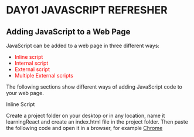 # DAY01 JAVASCRIPT REFRESHER

## Adding JavaScript to a Web Page

<p>JavaScript can be added to a web page in three different ways:</p>
<ul>
<li><span style="color:red;">Inline script</span></li>
<li><span style="color:red;">Internal script</span></li>
<li><span style="color:red;">External script</span></li>
<li><span style="color:red;">Multiple External scripts</span></li>
</ul>
<p>The following sections show different ways of adding JavaScript code to your web page.</p>

<p>Inline Script</p>
<p>Create a project folder on your desktop or in any location, name it learningReact and create an index.html file in the project folder. Then paste the following code and open it in a browser, for example <a href="https://www.google.com/chrome/">Chrome</a>
